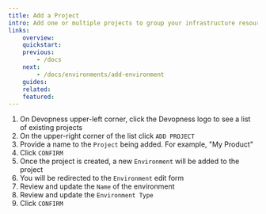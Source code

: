 ```yaml
---
title: Add a Project
intro: Add one or multiple projects to group your infrastructure resources in a logical and organized way.
links:
    overview:
    quickstart:
    previous:
        - /docs
    next:
        - /docs/environments/add-environment
    guides:
    related:
    featured:
---
```


1. On Devopness upper-left corner, click the Devopness logo to see a list of existing projects
2. On the upper-right corner of the list click `ADD PROJECT`
3. Provide a name to the `Project` being added. For example, "My Product"
4. Click `CONFIRM`
5. Once the project is created, a new `Environment` will be added to the project
6. You will be redirected to the `Environment` edit form
7. Review and update the `Name` of the environment
8. Review and update the `Environment Type`
9. Click `CONFIRM`
